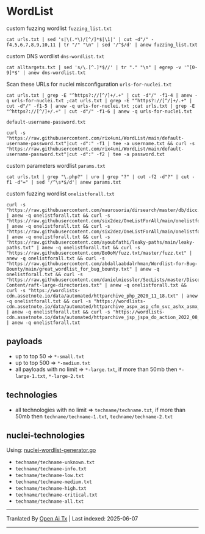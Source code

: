 # WordList

custom fuzzing wordlist `fuzzing_list.txt`
```
cat urls.txt | sed 's|\(.*\)/[^/]*$|\1|' | cut -d"/" -f4,5,6,7,8,9,10,11 | tr "/" "\n" | sed '/^$/d' | anew fuzzing_list.txt
```

custom DNS wordlist `dns-wordlist.txt`
```
cat alltargets.txt | sed 's/\.[^.]*$//' | tr "." "\n" | egrep -v '^[0-9]*$' | anew dns-wordlist.txt
```

Scan these URLs for nuclei misconfiguration `urls-for-nuclei.txt`
```
cat urls.txt | grep -E "^https?://[^/]+/.+" | cut -d"/" -f1-4 | anew -q urls-for-nuclei.txt ;cat urls.txt | grep -E "^https?://[^/]+/.+" | cut -d"/" -f1-5 | anew -q urls-for-nuclei.txt ;cat urls.txt | grep -E "^https?://[^/]+/.+" | cut -d"/" -f1-6 | anew -q urls-for-nuclei.txt
```

`default-username-password.txt`
```
curl -s "https://raw.githubusercontent.com/rix4uni/WordList/main/default-username-password.txt"|cut -d":" -f1 | tee -a username.txt && curl -s "https://raw.githubusercontent.com/rix4uni/WordList/main/default-username-password.txt"|cut -d":" -f2 | tee -a password.txt
```

custom parameters wordlist `params.txt`
```
cat urls.txt | grep "\.php?" | uro | grep "?" | cut -f2 -d"?" | cut -f1 -d"=" | sed '/^\s*$/d'| anew params.txt
```

custom fuzzing wordlist `onelistforall.txt`
```
curl -s "https://raw.githubusercontent.com/maurosoria/dirsearch/master/db/dicc.txt" | anew -q onelistforall.txt && curl -s "https://raw.githubusercontent.com/six2dez/OneListForAll/main/onelistforallmicro.txt" | anew -q onelistforall.txt && curl -s "https://raw.githubusercontent.com/six2dez/OneListForAll/main/onelistforallshort.txt" | anew -q onelistforall.txt && curl -s "https://raw.githubusercontent.com/ayoubfathi/leaky-paths/main/leaky-paths.txt" | anew -q onelistforall.txt && curl -s "https://raw.githubusercontent.com/Bo0oM/fuzz.txt/master/fuzz.txt" | anew -q onelistforall.txt && curl -s "https://raw.githubusercontent.com/abdallaabdalrhman/Wordlist-for-Bug-Bounty/main/great_wordlist_for_bug_bounty.txt" | anew -q onelistforall.txt && curl -s "https://raw.githubusercontent.com/danielmiessler/SecLists/master/Discovery/Web-Content/raft-large-directories.txt" | anew -q onelistforall.txt && curl -s "https://wordlists-cdn.assetnote.io/data/automated/httparchive_php_2020_11_18.txt" | anew -q onelistforall.txt && curl -s "https://wordlists-cdn.assetnote.io/data/automated/httparchive_aspx_asp_cfm_svc_ashx_asmx_2020_11_18.txt" | anew -q onelistforall.txt && curl -s "https://wordlists-cdn.assetnote.io/data/automated/httparchive_jsp_jspa_do_action_2022_08_28.txt" | anew -q onelistforall.txt
```

## payloads
- up to top 50 => `*-small.txt`
- up to top 500 => `*-medium.txt`
- all payloads with no limit => `*-large.txt`, if more than 50mb then `*-large-1.txt`, `*-large-2.txt`

## technologies
- all technologies with no limit => `techname/techname.txt`, if more than 50mb then `techname/techname-1.txt`, `techname/techname-2.txt`

## nuclei-technologies
Using: [nuclei-wordlist-generator.go](https://raw.githubusercontent.com/rix4uni/WordList/main/wordlist-generator-tools/nuclei-wordlist-generator.go)

- `techname/techname-unknown.txt`
- `techname/techname-info.txt`
- `techname/techname-low.txt`
- `techname/techname-medium.txt`
- `techname/techname-high.txt`
- `techname/techname-critical.txt`
- `techname/techname-all.txt`

---

Tranlated By [Open Ai Tx](https://github.com/OpenAiTx/OpenAiTx) | Last indexed: 2025-06-07

---